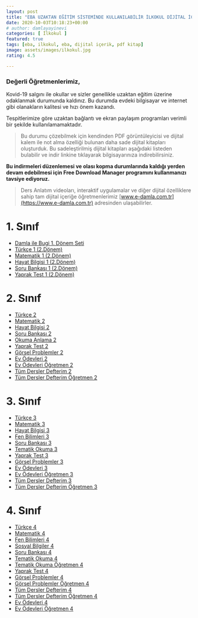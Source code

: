 ```yaml
---
layout: post
title: "EBA UZAKTAN EĞİTİM SİSTEMİNDE KULLANILABİLİR İLKOKUL DİJİTAL İÇERİKLERİ"
date: 2020-10-03T10:18:23+00:00
# author: damlayayinevi
categories: [ İlkokul ]
featured: true
tags: [eba, ilkokul, eba, dijital içerik, pdf kitap]
image: assets/images/ilkokul.jpg
rating: 4.5

---
```




### **Değerli Öğretmenlerimiz,**

Kovid-19 salgını ile okullar ve sizler genellikle uzaktan eğitim üzerine odaklanmak durumunda kaldınız. Bu durumda evdeki bilgisayar ve internet gibi olanakların kalitesi ve hızı önem kazandı.

Tespitlerimize göre uzaktan bağlantı ve ekran paylaşım programları verimli bir şekilde kullanılamamaktadır.

>Bu durumu çözebilmek için kendinden PDF görüntüleyicisi ve dijital kalem ile not alma özelliği bulunan daha sade dijital kitapları oluşturduk. Bu sadeleştirilmiş dijital kitapları aşağıdaki listeden bulabilir ve indir linkine tıklayarak bilgisayarınıza indirebilirsiniz.

**Bu indirmeleri düzenlemesi ve olası kopma durumlarında kaldığı yerden devam edebilmesi için Free Download Manager programını kullanmanızı tavsiye ediyoruz.**

>Ders Anlatım videoları, interaktif uygulamalar ve diğer dijital özelliklere sahip tam dijital içeriğe öğretmenlerimiz [www.e-damla.com.tr](https://www.e-damla.com.tr) adresinden ulaşabilirler.



# 1. Sınıf
- [Damla ile Bugi 1. Dönem Seti](https://cdn.e-damla.com.tr/PUBLIC/flippdfs/1-bugi.exe)
- [Türkçe 1 (2.Dönem)](https://cdn.e-damla.com.tr/PUBLIC/flippdfs/ades1-turkce.exe)
- [Matematik 1 (2.Dönem)](https://cdn.e-damla.com.tr/PUBLIC/flippdfs/ades1-matematik.exe)
- [Hayat Bilgisi 1 (2.Dönem)](https://cdn.e-damla.com.tr/PUBLIC/flippdfs/ades1-hayatbilgisi.exe)
- [Soru Bankası 1 (2.Dönem)](https://cdn.e-damla.com.tr/PUBLIC/flippdfs/ades1-sorubankasi.exe)
- [Yaprak Test 1 (2.Dönem)](https://cdn.e-damla.com.tr/PUBLIC/flippdfs/ades1-yapraktest.exe)

# 2. Sınıf
- [Türkçe 2](https://cdn.e-damla.com.tr/PUBLIC/flippdfs/ades2-turkce.exe)
- [Matematik 2](https://cdn.e-damla.com.tr/PUBLIC/flippdfs/ades2-matematik.exe)
- [Hayat Bilgisi 2](https://cdn.e-damla.com.tr/PUBLIC/flippdfs/ades2-hayatbilgisi.exe)
- [Soru Bankası 2](https://cdn.e-damla.com.tr/PUBLIC/flippdfs/ades2-sorubankasi.exe)
- [Okuma Anlama 2](https://cdn.e-damla.com.tr/PUBLIC/flippdfs/ades2-okumaanlama.exe)
- [Yaprak Test 2](https://cdn.e-damla.com.tr/PUBLIC/flippdfs/ades2-yapraktest.exe)
- [Görsel Problemler 2](https://cdn.e-damla.com.tr/PUBLIC/flippdfs/ades2-gorselproblem.exe)
- [Ev Ödevleri 2](https://cdn.e-damla.com.tr/PUBLIC/flippdfs/ades2-evodevleri.exe)
- [Ev Ödevleri Öğretmen 2](https://cdn.e-damla.com.tr/PUBLIC/flippdfs/ades2-evodevleriogretmen.exe)
- [Tüm Dersler Defterim 2](https://cdn.e-damla.com.tr/PUBLIC/flippdfs/ades4-tumderslerdefter.exe)
- [Tüm Dersler Defterim Öğretmen 2](https://cdn.e-damla.com.tr/PUBLIC/flippdfs/ades4-tumderslerdefterogretmen.exe)

# 3. Sınıf

- [Türkçe 3](https://cdn.e-damla.com.tr/PUBLIC/flippdfs/ades3-turkce.exe)
- [Matematik 3](https://cdn.e-damla.com.tr/PUBLIC/flippdfs/ades3-matematik.exe)
- [Hayat Bilgisi 3](https://cdn.e-damla.com.tr/PUBLIC/flippdfs/ades3-hayatbilgisi.exe)
- [Fen Bilimleri 3](https://cdn.e-damla.com.tr/PUBLIC/flippdfs/ades3-fenbilimleri.exe)
- [Soru Bankası 3](https://cdn.e-damla.com.tr/PUBLIC/flippdfs/ades3-sorubankasi.exe)
- [Tematik Okuma 3](https://cdn.e-damla.com.tr/PUBLIC/flippdfs/ades3-tematikokuma.exe)
- [Yaprak Test 3](https://cdn.e-damla.com.tr/PUBLIC/flippdfs/ades3-yapraktest.exe)
- [Görsel Problemler 3](https://cdn.e-damla.com.tr/PUBLIC/flippdfs/ades3-gorselproblem.exe)
- [Ev Ödevleri 3](https://cdn.e-damla.com.tr/PUBLIC/flippdfs/ades3-evodevleri.exe)
- [Ev Ödevleri Öğretmen 3](https://cdn.e-damla.com.tr/PUBLIC/flippdfs/ades3-evodevleriogretmen.exe)
- [Tüm Dersler Defterim 3](https://cdn.e-damla.com.tr/PUBLIC/flippdfs/ades3-tumderslerdefter.exe)
- [Tüm Dersler Defterim Öğretmen 3](https://cdn.e-damla.com.tr/PUBLIC/flippdfs/ades3-tumderslerdefterogretmen.exe)

# 4. Sınıf

- [Türkçe 4](https://cdn.e-damla.com.tr/PUBLIC/flippdfs/ades4-turkce.exe)
- [Matematik 4](https://cdn.e-damla.com.tr/PUBLIC/flippdfs/ades4-matematik.exe)
- [Fen Bilimleri 4](https://cdn.e-damla.com.tr/PUBLIC/flippdfs/ades4-fenbilimleri.exe)
- [Sosyal Bilgiler 4](https://cdn.e-damla.com.tr/PUBLIC/flippdfs/ades4-sosyalbilgiler.exe)
- [Soru Bankası 4](https://cdn.e-damla.com.tr/PUBLIC/flippdfs/ades4-sorubankasi.exe)
- [Tematik Okuma 4](https://cdn.e-damla.com.tr/PUBLIC/flippdfs/ades4-okumaanlama.exe)
- [Tematik Okuma Öğretmen 4](https://cdn.e-damla.com.tr/PUBLIC/flippdfs/ades4-okumaanlamaogretmen.exe)
- [Yaprak Test 4](https://cdn.e-damla.com.tr/PUBLIC/flippdfs/ades4-yapraktest.exe)
- [Görsel Problemler 4](https://cdn.e-damla.com.tr/PUBLIC/flippdfs/ades4-gorselproblem.exe)
- [Görsel Problemler Öğretmen 4](https://cdn.e-damla.com.tr/PUBLIC/flippdfs/ades4-gorselproblemogretmen.exe)
- [Tüm Dersler Defterim 4](https://cdn.e-damla.com.tr/PUBLIC/flippdfs/ades4-tumderslerdefter.exe)
- [Tüm Dersler Defterim Öğretmen 4](https://cdn.e-damla.com.tr/PUBLIC/flippdfs/ades4-tumderslerdefterogretmen.exe)
- [Ev Ödevleri 4](https://cdn.e-damla.com.tr/PUBLIC/flippdfs/ades4-evodevleri.exe)
- [Ev Ödevleri Öğretmen 4](https://cdn.e-damla.com.tr/PUBLIC/flippdfs/ades4-evodevleriogretmen.exe)
